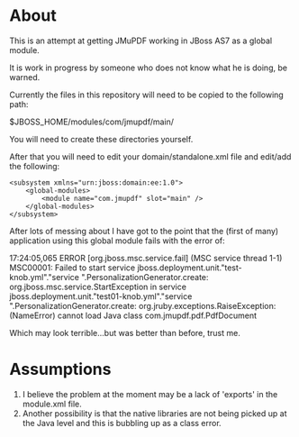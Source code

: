 # About

This is an attempt at getting JMuPDF working in JBoss AS7 as a global module. 

It is work in progress by someone who does not know what he is doing, be warned.

Currently the files in this repository will need to be copied to the following path:

$JBOSS_HOME/modules/com/jmupdf/main/

You will need to create these directories yourself.

After that you will need to edit your domain/standalone.xml file and edit/add the following:

	<subsystem xmlns="urn:jboss:domain:ee:1.0">
		<global-modules>
			<module name="com.jmupdf" slot="main" />            
		</global-modules> 		
	</subsystem>

After lots of messing about I have got to the point that the (first of many) application using this global module
fails with the error of:

17:24:05,065 ERROR [org.jboss.msc.service.fail] (MSC service thread 1-1) MSC00001: Failed to start service jboss.deployment.unit."test-knob.yml"."service ".PersonalizationGenerator.create: org.jboss.msc.service.StartException in service jboss.deployment.unit."test01-knob.yml"."service ".PersonalizationGenerator.create: org.jruby.exceptions.RaiseException: (NameError) cannot load Java class com.jmupdf.pdf.PdfDocument

Which may look terrible...but was better than before, trust me.

# Assumptions

1. I believe the problem at the moment may be a lack of 'exports' in the module.xml file.
2. Another possibility is that the native libraries are not being picked up at the Java level and this is bubbling up as a class error.



